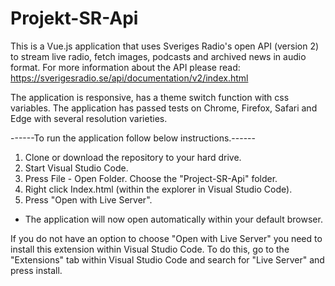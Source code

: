 # Projekt-SR-Api


This is a Vue.js application that uses Sveriges Radio's open API (version 2) to stream live radio, fetch images, podcasts and archived news in audio format.
For more information about the API please read: https://sverigesradio.se/api/documentation/v2/index.html

The application is responsive, has a theme switch function with css variables.
The application has passed tests on Chrome, Firefox, Safari and Edge with several resolution varieties.

------To run the application follow below instructions.------

1. Clone or download the repository to your hard drive.
2. Start Visual Studio Code.
3. Press File - Open Folder. Choose the "Project-SR-Api" folder.
4. Right click Index.html (within the explorer in Visual Studio Code).
5. Press "Open with Live Server". 
- The application will now open automatically within your default browser.


If you do not have an option to choose "Open with Live Server" you need to install this extension within Visual Studio Code.
To do this, go to the "Extensions" tab within Visual Studio Code and search for "Live Server" and press install. 


